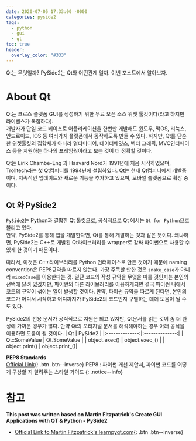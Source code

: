 ```yaml
---
date: 2020-07-05 17:33:00 -0000
categories: pyside2
tags:
  - python
  - gui
  - qt
toc: true
header:
  overlay_color: "#333"
---
```

Qt는 무엇일까? PySide2는 Qt와 어떤관계 일까. 이번 포스트에서 알아보자.

# About Qt
Qt는 크로스 플랫폼 GUI를 생성하기 위한 무료 오픈 소스 위젯 툴킷이다(라고 하지만 라이센스가 복잡하다).  
개발자가 단일 코드 베이스로 어플리케이션을 한번만 개발해도 윈도우, 맥OS, 리눅스, 안드로이드, IOS 등 
여러가지 플랫폼에서 동작하도록 만들 수 있다. 하지만, Qt를 단순한 위젯툴킷의 집합체가 아니라 멀티미디어,
데이터베잇스, 벡터 그래픽, MVC인터페이스 등을 지원하는 하나의 프레임웍이라고 보는 것이 더 정확할 것이다.

Qt는 Eirik Chambe-Eng 과 Haavard Nord가 1991년에 처음 시작하였으며, Trolltech라는 첫 Qt컴퍼니를 
1994년에 설립하였다. Qt는 현재 Qt컴퍼니에서 개발중이며, 지속적인 업데이트와 새로운 기능을 추가하고
있으며, 모바일 플랫폼으로 확장 중이다.

## Qt 와 PySide2
`PySide2`는 Python과 결합한 Qt 툴킷으로, 공식적으로 Qt 에서는 `Qt for Python`으로 불리고 있다.  
만약, PySide2를 통해 앱을 개발한다면, Qt를 통해 개발하는 것과 같은 뜻이다. 왜냐하면, PySide2는
C++로 개발된 Qt라이브러리를 wrapper로 감싸 파이썬으로 사용할 수 있게 한 것이기 때문이다.

따라서, 이것은 C++라이브러리를 Python 인터페이스로 만든 것이기 때문에 naming convention은 PEP8규약을
따르지 않는다. 가장 주목할 만한 것은 `snake_case`가 아니라 `mixedCase`를 이용한다는 것. 일단 코드의
작성 규약을 무엇을 따를 것인지는 본인의 선택에 달려 있겠지만, 파이썬의 다른 라이브러리를 이용하게되면
결국 파이썬 내에서 코드의 규약이 섞이는 일이 발생할 것이다. 만약, 파이썬 규약을 따르게 된다면, 본인의
코드가 어디서 시작하고 어디까지가 PySide2의 코드인지 구별하는 데에 도움이 될 수 도 있다.

PySide2의 전용 문서가 공식적으로 지원은 되고 있지만, Qt문서를 읽는 것이 좀 더 완성에 가까운 경우가 많다. 
만약 Qt의 오리지널 문서를 해석해야하는 경우 아래 공식을 이용하면 도움이 될 것이다.
| Qt             | PySide2        |
|:--------------:|:--------------:|
| Qt::SomeValue  | Qt.SomeValue   | 
| object.exec()  | object.exec_() | 
| object.print() | object.print_()| 

**PEP8 Standards**  
[Official Link](https://www.python.org/dev/peps/pep-0008/){: .btn .btn--inverse}
PEP8 : 파이썬 개선 제안서, 파이썬 코드를 어떻게 구상할 지 알려주는 스타일 가이드
{: .notice--info}



# 참고
**This post was written based on Martin Fitzpatrick's Create GUI Applications with QT & Python - PySide2**
* [Official Link to Martin Fitzpatrick's learnpyqt.com](www.learnpyqt.com){: .btn .btn--inverse}
